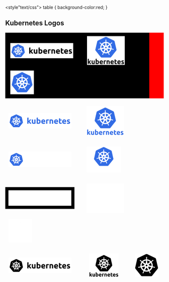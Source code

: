 <!DOCTYPE html>
<html>
  <head>
<meta charset="utf-8">
<meta name="viewport" content="width=device-width, initial-scale=1">

<style"text/css">
table {
  background-color:red;
}
</style>

</head>

<body>

## Kubernetes Logos




<table style="background-color:red" bgcolor="#000000 !important">
<tr bgcolor="#000000 style="background-color:red"><td bgcolor="#000000"><img bgcolor="#000000" src="/kubernetes/horizontal/color/kubernetes-horizontal-color.png" width="200" style="display:inline;vertical-align:middle;padding:2%">    &nbsp;  &nbsp;  &nbsp; <img src="/kubernetes/stacked/color/kubernetes-stacked-color.png" width="120" style="display:inline;vertical-align:middle;padding:2%">&nbsp;  &nbsp;  &nbsp; <img src="/kubernetes/icon/color/kubernetes-icon-color.png" width="75" style="display:inline;vertical-align:middle;padding:2%"></td></tr>
</table>
<img src="/kubernetes/horizontal/all-blue-color/kubernetes-horizontal-all-blue-color.png" width="200" style="display:inline;vertical-align:middle;padding:2%">      &nbsp;  &nbsp;  &nbsp; <img src="/kubernetes/stacked/all-blue-color/kubernetes-stacked-all-blue-color.png" width="120" style="display:inline;vertical-align:middle;padding:2%">

<img src="/kubernetes/horizontal/white-text/kubernetes-horizontal-white-text.png" width="200" style="display:inline;vertical-align:middle;padding:2%">    &nbsp;  &nbsp;  &nbsp; <img src="/kubernetes/stacked/white-text/kubernetes-stacked-white-text.png" width="110" style="display:inline;vertical-align:middle;padding:2%">

<img src="/kubernetes/horizontal/white/kubernetes-horizontal-white.png" width="200" style="background-color:#000000;display:inline;vertical-align:middle;padding:2%">     &nbsp;  &nbsp;  &nbsp; <img src="/kubernetes/stacked/white/kubernetes-stacked-white.png" width="120" style="display:inline;vertical-align:middle;padding:2%">&nbsp;  &nbsp;  &nbsp; <img src="/kubernetes/icon/white/kubernetes-icon-white.png" width="75" style="display:inline;vertical-align:middle;padding:2%">

<img src="/kubernetes/horizontal/black/kubernetes-horizontal-black.png" width="200" style="display:inline;vertical-align:middle;padding:2%">      &nbsp;  &nbsp;  &nbsp; &nbsp;  <img src="/kubernetes/stacked/black/kubernetes-stacked-black.png" width="95" style="display:inline;vertical-align:middle;padding:2%">&nbsp;  &nbsp;  &nbsp; &nbsp;  <img src="/kubernetes/icon/black/kubernetes-icon-black.png" width="75" style="display:inline;vertical-align:middle;padding:2%">

<br><br>
</body>
</html>

